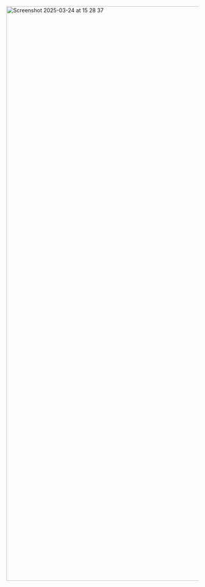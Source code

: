 <img width="1508" alt="Screenshot 2025-03-24 at 15 28 37" src="https://github.com/user-attachments/assets/ffcc37bf-37e6-4158-82d1-3e878c9d7c09" />
